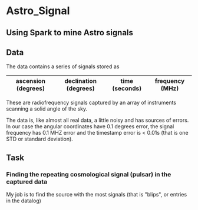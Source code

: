 # Astro_Signal
## Using Spark to mine Astro signals

## Data

The data contains a series of signals stored as 

| ascension (degrees) | declination (degrees) | time (seconds) | frequency (MHz) |
| --- | --- | --- | --- |

These are radiofrequency signals captured by an array of instruments scanning a solid angle of the sky.

The data is, like almost all real data, a little noisy and has sources of errors. In our case the angular
coordinates have 0.1 degrees error, the signal frequency has 0.1 MHZ error and the timestamp error is < 0.01s (that is one STD or standard deviation).

## Task

### Finding the repeating cosmological signal (pulsar) in the captured data
My job is to find the source with the most signals (that is "blips", or entries in the datalog)
